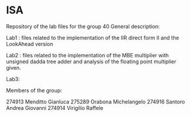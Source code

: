 # ISA
Repository of the lab files for the group 40
General description:

Lab1 : files related to the implementation of the IIR direct form II and the LookAhead version

Lab2 : files related to the implementation of the MBE multiplier with unsigned dadda tree adder and analysis of the floating point multiplier given.

Lab3: 

Members of the group:

274913 Menditto Gianluca
275289 Orabona Michelangelo
274916 Santoro Andrea Giovanni
274914 Virigilio Raffele
